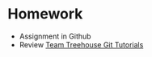 # Homework

* Assignment in Github
* Review [Team Treehouse Git Tutorials](http://teamtreehouse.com/library/git-basics)
